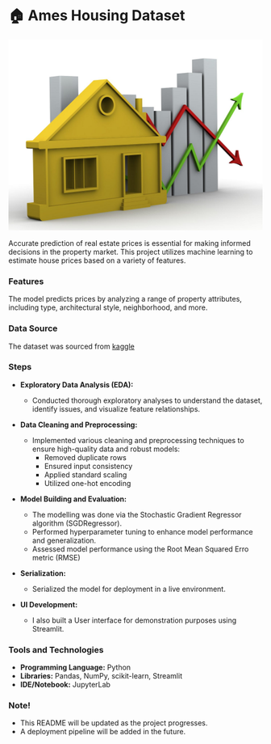 # 🏠 Ames Housing Dataset

![house](images/house.jpg)

Accurate prediction of real estate prices is essential for making informed decisions in the property market. This project utilizes machine learning to estimate house prices based on a variety of features.

### **Features**  
The model predicts prices by analyzing a range of property attributes, including type, architectural style, neighborhood, and more.

### Data Source
The dataset was sourced from [kaggle](https://www.kaggle.com/competitions/house-prices-advanced-regression-techniques)

### Steps
* **Exploratory Data Analysis (EDA):**
  - Conducted thorough exploratory analyses to understand the dataset, identify issues, and visualize feature relationships.

* **Data Cleaning and Preprocessing:**
  - Implemented various cleaning and preprocessing techniques to ensure high-quality data and robust models:
    + Removed duplicate rows
    + Ensured input consistency
    + Applied standard scaling
    + Utilized one-hot encoding

* **Model Building and Evaluation:**
  - The modelling was done via the Stochastic Gradient Regressor algorithm (SGDRegressor).
  - Performed hyperparameter tuning to enhance model performance and generalization.
  - Assessed model performance using the Root Mean Squared Erro metric (RMSE)

* **Serialization:**
  - Serialized the model for deployment in a live environment.

* **UI Development:**
  - I also built a User interface for demonstration purposes using Streamlit.

### Tools and Technologies
* **Programming Language:** Python
* **Libraries:** Pandas, NumPy, scikit-learn, Streamlit
* **IDE/Notebook:** JupyterLab

### Note!
- This README will be updated as the project progresses.
- A deployment pipeline will be added in the future.